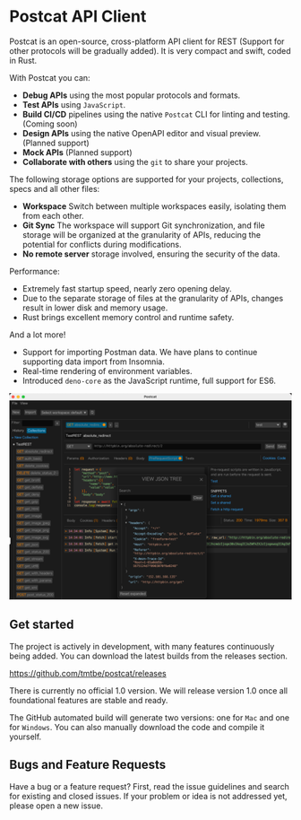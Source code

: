 # Postcat API Client

Postcat is an open-source, cross-platform API client for REST (Support for other protocols will be gradually added).
It is very compact and swift, coded in Rust.

With Postcat you can:

* **Debug APIs** using the most popular protocols and formats.
* **Test APIs** using `JavaScript`.
* **Build CI/CD** pipelines using the native `Postcat` CLI for linting and testing.(Coming soon)
* **Design APIs** using the native OpenAPI editor and visual preview.(Planned support)
* **Mock APIs** (Planned support)
* **Collaborate with others** using the `git` to share your projects.

The following storage options are supported for your projects, collections, specs and all other files:

* **Workspace** Switch between multiple workspaces easily, isolating them from each other.
* **Git Sync** The workspace will support Git synchronization, and file storage will be organized at the granularity of
  APIs, reducing the potential for conflicts during modifications.
* **No remote server** storage involved, ensuring the security of the data.

Performance:

* Extremely fast startup speed, nearly zero opening delay.
* Due to the separate storage of files at the granularity of APIs, changes result in lower disk and memory usage.
* Rust brings excellent memory control and runtime safety.

And a lot more!

* Support for importing Postman data. We have plans to continue supporting data import from Insomnia.
* Real-time rendering of environment variables.
* Introduced `deno-core` as the JavaScript runtime, full support for ES6.

![view.png](pics%2Fview.png)

## Get started

The project is actively in development, with many features continuously being added. You can download the latest builds
from the releases section.

https://github.com/tmtbe/postcat/releases

There is currently no official 1.0 version. We will release version 1.0 once all foundational features are stable and
ready.

The GitHub automated build will generate two versions: one for `Mac` and one for `Windows`. You can also manually
download the code and compile it yourself.

## Bugs and Feature Requests

Have a bug or a feature request? First, read the issue guidelines and search for existing and closed issues. If your
problem or idea is not addressed yet, please open a new issue.
